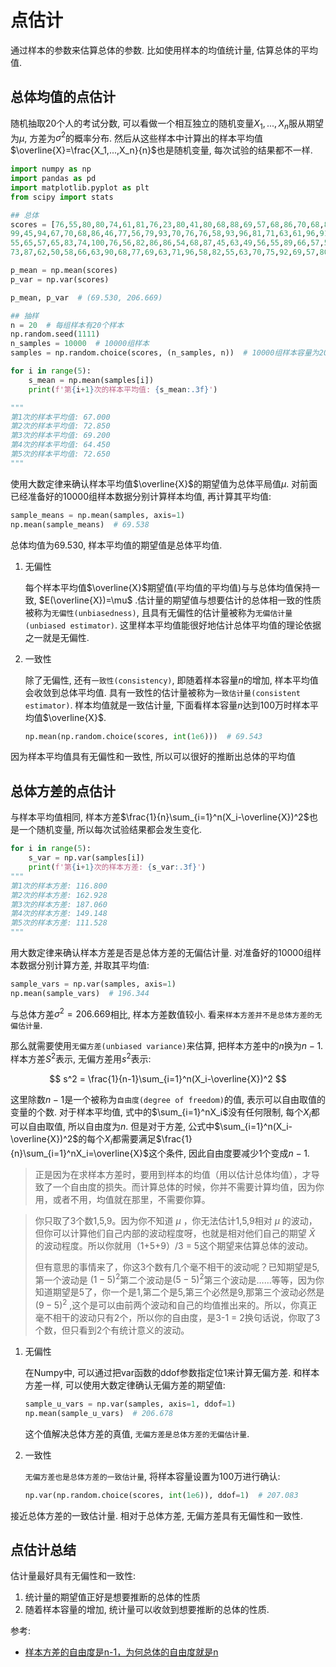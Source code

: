 # 点估计

通过样本的参数来估算总体的参数. 比如使用样本的均值统计量, 估算总体的平均值.

## 总体均值的点估计
随机抽取20个人的考试分数, 可以看做一个相互独立的随机变量$X_1,...,X_n$服从期望为$\mu$, 方差为$\sigma^2$的概率分布. 然后从这些样本中计算出的样本平均值$\overline{X}=\frac{X_1,...,X_n}{n}$也是随机变量, 每次试验的结果都不一样.
```python
import numpy as np
import pandas as pd
import matplotlib.pyplot as plt
from scipy import stats

## 总体
scores = [76,55,80,80,74,61,81,76,23,80,41,80,68,88,69,57,68,86,70,68,81,73,70,90,93,79,66,92,88,81,52,72,59,68,74,72,63,89,45,81,42,76,57,83,71,74,55,60,73,79,100,73,85,47,50,65,52,92,64,91,92,71,78,69,78,77,68,78,96,81,75,72,55,55,75,49,59,89,
99,45,94,67,70,68,86,46,77,56,79,93,70,76,76,58,93,96,81,71,63,61,96,91,69,46,28,54,68,91,60,78,90,72,68,50,52,76,67,72,69,80,58,65,98,58,66,61,77,85,63,64,66,78,59,64,34,49,68,83,74,54,49,73,45,86,71,46,56,59,58,48,57,60,59,87,72,
55,65,57,65,83,74,100,76,56,82,86,86,54,68,87,45,63,49,56,55,89,66,57,54,72,70,90,78,49,61,86,61,96,54,79,57,62,86,68,82,77,81,57,67,76,57,94,58,65,55,38,97,67,63,67,91,56,80,64,61,79,85,62,58,52,87,61,42,91,49,82,73,74,61,75,45,79,93,83,40,55,67,77,68,63,79,87,67,81,31,56,65,63,75,85,78,61,47,78,42,80,67,52,74,70,69,69,76,84,77,85,69,94,79,62,54,73,50,55,74,61,56,69,71,67,64,83,75,67,100,
73,87,62,50,58,66,63,90,68,77,69,63,71,96,58,82,55,63,70,75,92,69,57,80,65,74,68,41,78,79,84,97,52,78,76,64,76,77,52,74,56,60,43,63,67,78,70,47,83,68,77,84,91,99,69,75,54,86,52,43,82,62,82,76,46,29,54,70,52,60,48,73,71,63,91,92,78,43,53,76,61,63,83,78,90,64,91,62,92,72,57,46,65,66,83,68,64,86,67,61,79,63,80,61,67,72,64,70,82,76,77,60,83,80,85]

p_mean = np.mean(scores)
p_var = np.var(scores)

p_mean, p_var  # (69.530, 206.669)

## 抽样
n = 20  # 每组样本有20个样本
np.random.seed(1111)
n_samples = 10000  # 10000组样本
samples = np.random.choice(scores, (n_samples, n))  # 10000组样本容量为20的样本数据.

for i in range(5):
    s_mean = np.mean(samples[i])
    print(f'第{i+1}次的样本平均值: {s_mean:.3f}')

"""
第1次的样本平均值: 67.000
第2次的样本平均值: 72.850
第3次的样本平均值: 69.200
第4次的样本平均值: 64.450
第5次的样本平均值: 72.650
"""
```

使用大数定律来确认样本平均值$\overline{X}$的期望值为总体平局值$\mu$. 对前面已经准备好的10000组样本数据分别计算样本均值, 再计算其平均值:

```python
sample_means = np.mean(samples, axis=1)
np.mean(sample_means)  # 69.538
```
总体均值为69.530, 样本平均值的期望值是总体平均值.

1. 无偏性

    每个样本平均值$\overline{X}$期望值(平均值的平均值)与与总体均值保持一致, $E(\overline{X})=\mu$ .估计量的期望值与想要估计的总体相一致的性质被称为`无偏性(unbiasedness)`, 且具有无偏性的估计量被称为`无偏估计量(unbiased estimator)`. 这里样本平均值能很好地估计总体平均值的理论依据之一就是无偏性.

2. 一致性

    除了无偏性, 还有`一致性(consistency)`, 即随着样本容量$n$的增加, 样本平均值会收敛到总体平均值. 具有一致性的估计量被称为`一致估计量(consistent estimator)`. 样本均值就是一致估计量, 下面看样本容量$n$达到100万时样本平均值$\overline{X}$.

    ```python
    np.mean(np.random.choice(scores, int(1e6)))  # 69.543
    ```

因为样本平均值具有无偏性和一致性, 所以可以很好的推断出总体的平均值


## 总体方差的点估计

与样本平均值相同, 样本方差$\frac{1}{n}\sum_{i=1}^n(X_i-\overline{X})^2$也是一个随机变量, 所以每次试验结果都会发生变化.

```python
for i in range(5):
    s_var = np.var(samples[i])
    print(f'第{i+1}次的样本方差: {s_var:.3f}')
"""
第1次的样本方差: 116.800
第2次的样本方差: 162.928
第3次的样本方差: 187.060
第4次的样本方差: 149.148
第5次的样本方差: 111.528
"""

```
用大数定律来确认样本方差是否是总体方差的无偏估计量. 对准备好的10000组样本数据分别计算方差, 并取其平均值:

```python
sample_vars = np.var(samples, axis=1)
np.mean(sample_vars)  # 196.344
```

与总体方差$\sigma^2=206.669$相比, 样本方差数值较小. 看来`样本方差并不是总体方差的无偏估计量`.

那么就需要使用`无偏方差(unbiased variance)`来估算, 把样本方差中的$n$换为$n-1$. 样本方差$S^2$表示, 无偏方差用$s^2$表示:

$$
s^2 = \frac{1}{n-1}\sum_{i=1}^n(X_i-\overline{X})^2
$$

这里除数$n-1$是一个被称为`自由度(degree of freedom)`的值, 表示可以自由取值的变量的个数. 对于样本平均值, 式中的$\sum_{i=1}^nX_i$没有任何限制, 每个$X_i$都可以自由取值, 所以自由度为$n$. 但是对于方差, 公式中$\sum_{i=1}^n(X_i-\overline{X})^2$的每个$X_i$都需要满足$\frac{1}{n}\sum_{i=1}^nX_i=\overline{X}$这个条件, 因此自由度要减少1个变成$n-1$.


> 正是因为在求样本方差时，要用到样本的均值（用以估计总体均值），才导致了一个自由度的损失。而计算总体的时候，你并不需要计算均值，因为你用，或者不用，均值就在那里，不需要你算。


> 你只取了3个数1,5,9。因为你不知道 $\mu$ ，你无法估计1,5,9相对 $\mu$ 的波动，但你可以计算他们自己内部的波动程度呀，也就是相对他们自己的期望 $\bar{X}$ 的波动程度。所以你就用（1+5+9）/3 = 5这个期望来估算总体的波动。
> 
> 但有意思的事情来了，你这3个数有几个毫不相干的波动呢？已知期望是5,第一个波动是 $(1-5)^2$第二个波动是$(5-5)^2$第三个波动是……等等，因为你知道期望是5了，你一个是1,第二个是5,第三个必然是9,那第三个波动必然是$(9 - 5)^2$ ,这个是可以由前两个波动和自己的均值推出来的。所以，你真正毫不相干的波动只有2个，所以你的自由度，是3-1 = 2换句话说，你取了3个数，但只看到2个有统计意义的波动。

1. 无偏性

    在Numpy中, 可以通过把var函数的ddof参数指定位1来计算无偏方差. 和样本方差一样, 可以使用大数定律确认无偏方差的期望值:

    ```python
    sample_u_vars = np.var(samples, axis=1, ddof=1)
    np.mean(sample_u_vars)  # 206.678
    ```

    这个值解决总体方差的真值, `无偏方差是总体方差的无偏估计量`.

2. 一致性

    `无偏方差也是总体方差的一致估计量`, 将样本容量设置为100万进行确认:

    ```python
    np.var(np.random.choice(scores, int(1e6)), ddof=1)  # 207.083
    ```


接近总体方差的一致估计量. 相对于总体方差, 无偏方差具有无偏性和一致性.


## 点估计总结
估计量最好具有无偏性和一致性:
1. 统计量的期望值正好是想要推断的总体的性质
2. 随着样本容量的增加, 统计量可以收敛到想要推断的总体的性质.



参考:
- [样本方差的自由度是n-1，为何总体的自由度就是n](https://www.zhihu.com/question/36524138)